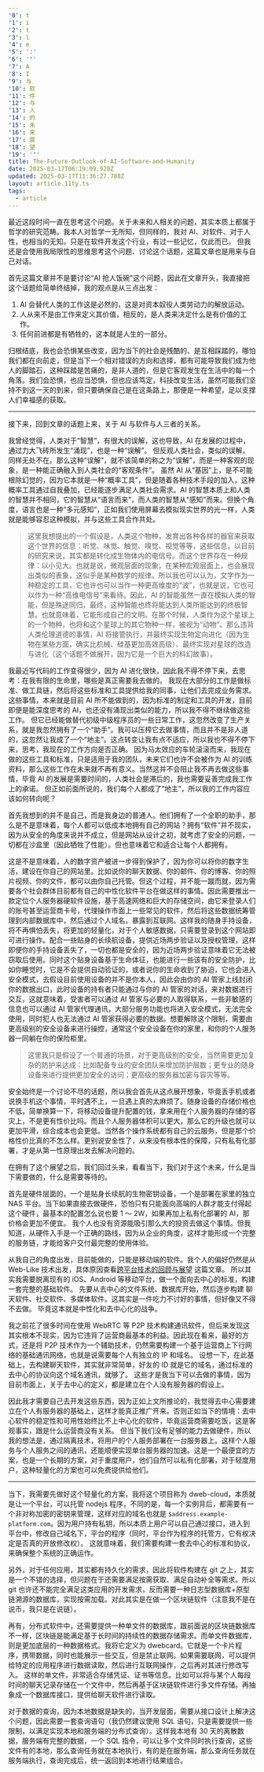 ```yaml
---
'0': t
'1': i
'2': t
'3': l
'4': e
'5': ':'
'6': '"'
'7': A
'8': I
'9': 与
'10': 软
'11': 件
'12': 与
'13': 人
'14': 的
'15': 未
'16': 来
'17': 展
'18': 望
'19': '"'
title: The-Future-Outlook-of-AI-Software-and-Humanity
date: 2025-03-17T06:19:09.928Z
updated: 2025-03-17T11:36:27.788Z
layout: article.11ty.ts
tags:
  - article
---
```


最近这段时间一直在思考这个问题。关于未来和人相关的问题，其实本质上都属于哲学的研究范畴。我本人对哲学一无所知，但同样的，我对 AI、对软件、对于人性，也相当的无知。只是在软件开发这个行业，有过一些记忆，仅此而已。
但我还是会使用我局限性的思维思考这个问题、讨论这个话题，这篇文章也是用来与自己对话。

首先这篇文章并不是要讨论“AI 抢人饭碗”这个问题，因此在文章开头，我直接把这个话题给简单终结掉，我的观点是从三点出发：

1. AI 会替代人类的工作这是必然的，这是对资本奴役人类劳动力的解放运动。
2. 人从来不是由工作来定义其价值，相反的，是人类来决定什么是有价值的工作。
3. 任何前进都是有牺牲的，这本就是人生的一部分。

归根结底，我也会恐惧某些改变，因为当下的社会是残酷的、是互相踩踏的，哪怕我们都在向前走，但是当下一个相对错误的方向和选择，都有可能导致我们成为他人的脚踏石，这种踩踏是苦痛的，是非人道的，但是它客观发生在生活中的每一个角落。我们会恐惧，也应当恐惧，但也应该笃定，科技改变生活，虽然可能我们坚持不到这一天的到来，但只要确保自己是在这条路上，那便是一种希望，足以支撑人们幸福感的获取。

---

接下来，回到文章的话题上来，关于 AI 与软件与人三者的关系。

<!-- 首先我需要描述一些基本共识：

1. AI 的基础模型知晓一切 -->

我曾经觉得，人类对于“智慧”，有很大的误解，这也导致，AI 在发展的过程中，通过力大飞砖所发生“涌现”，也是一种“误解”。
但反观人类社会，类似的误解，同样无处不在。那么这种“误解”，就不该简单的称之为“误解”，而是一种客观的现象，是一种能正确融入到人类社会的“客观条件”。
虽然 AI 从“基因”上，是不可能根除幻觉的，因为它本就是一种“概率工具”，但是随着各种技术手段的加入，这种概率工具通过自我叠加，已经能逐步满足人类社会需求。AI 的智慧本质上和人类的智慧并不相同，它的智慧从“语言而来”，而人类的智慧从“感知”而来。但换个角度，语言也是一种“多元感知”，正如我们使用屏幕去模拟现实世界的光一样，人类就是能够容忍这种模拟，并与这些工具合作共处。

> 这里我想提出的一个假设是，人类这个物种，发育出各种各样的器官来获取这个世界的信息：听觉、味觉、触觉、嗅觉、视觉等等，这些信息，以目前的研究来说，其实都是转化成生物体内的电信号。而这个世界存在一种规律：以小见大。也就是说，微观层面的现象，在某种宏观层面上，也会展现出类似的表象，这似乎是某种数学的规律。所以我也可以认为，文字作为一种稳定的工具，它也许也可以当作一种更高维度的“波”，也就是说，它也可以作为一种“高维电信号”来看待。因此，AI 的智能虽然一直在模拟人类的智能，但是殊途同归，最终，这种智能也终将能达到人类所能达到的终极智慧。也就意味着，它能形成自己的文明。在那个时候，人类作为这个星球上的一个物种，也将和这个星球上的其它物种一样，被视为“动物”。那么违背人类伦理道德的事情，AI 将接管执行，并最终实现生物定向进化（因为生物在某些方面，确实比机械、硅基更加高效高级）、最终实现对星球的改造与进化（这个话题不做展开，因为它是一个巨大的科幻故事）。

我最近写代码的工作变得很少，因为 AI 进化很快，因此我不得不停下来，去思考：在我有限的生命里，哪些是真正需要我去做的。
我现在大部分的工作是做标准、做工具链，然后将这些标准和工具提供给我的同事，让他们去完成业务需求。这些事情，本来就是目前 AI 所不能做到的，因为标准的制定和工具的开发，目前即便是能深度思考的 AI，也还没有涌现出类似的能力，所以我不得不继续做这些工作。
但它已经能做替代初级中级程序员的一些日常工作，这忽然改变了生产关系，就是我忽然拥有了一个“助手”。我可以压榨它去做事情，而且并不是非人道的，这忽然让我成了一个“地主”。这点转变让我有点不适应，所以我也不得不停下来，思考，我现在的工作方向是否正确。
因为马太效应的车轮滚滚而来，我现在做的这些工具和标准，只是适用于我的团队，未来它们也许不会被作为 AI 的训练资料，那么这些工作在未来就不再有意义。当然这并不会阻止我不再去做这些事情，毕竟 AI 的发展是需要时间的，人类社会是滞后的，我也需要妥善完成我工作上的承诺。
但正如前面所说的，我们每个人都成了“地主”，所以我的工作内容应该如何转向呢？

首先我想到的并不是自己，而是我身边的普通人。他们拥有了一个全职的助手，那么是不是意味着，每个人都可以低成本地拥有自己的网站？拥有“软件”并不现实，因为从安全的角度来说并不成立，但是网站从设计之初，就考虑了安全的问题，一切都在沙盒里（因此牺牲了性能）。但也意味着它和适合让每个人都拥有。

这是不是意味着，人的数字资产被进一步得到保护了，因为你可以将你的数字生活，建设在你自己的网站里。比如说你的聊天数据、你的邮件、你的博客、你的照片视频、你的文件，都可以由你自己托管。但这个过程，并不能一蹴而就，因为需要各个社会群体目前都有自己的中性化软件平台在做这样的事情。因此需要推出一款定位个人服务器硬软件设施，基于高速网络和巨大的存储空间，由它来登录人们的账号甚至运营商卡号，代理操作市面上一些常见的软件，然后将这些数据统筹管理到内部数据库中，然后通过个人域名，暴露到互联网。这样我的随身手持设备，将不再惧怕丢失，将更加的轻量化，对于个人敏感数据，只需要登录到这个网站即可进行操作。配合一些贴身的长续航设备，提供近场两步验证以及授权管理，这样即便你的手持设备丢失了，一切也都是安全的，因为近场两步验证意味着它无法被窃取后使用。同时这个贴身设备基于生命体征，也能进行一些该有的安全防护，比如你睡觉时，它是不会提供自动验证的，或者说你的生命收到了胁迫，它也会进入安全模式，去假设目前使用设备的并不是你本人，因此会由你的 AI 管家上线封闭你的数据出口，此时设备的持有者只能通过与你的 AI 管家的对话，来对数据进行交互，这就意味着，受害者可以通过 AI 管家与必要的人取得联系，一些非敏感的信息也可以通过 AI 管家代理通讯，大部分服务功能也将进入安全模式，无法完全使用，同时犯人也无法通过 AI 管家获得必要的数据。想要解除这个限制，需要由更高级别的安全设备来进行操控，通常这个安全设备在你的家里，和你的个人服务器一同躺在你的保险柜里。

> 这里我只是假设了一个普通的场景，对于更高级别的安全，当然需要更加复杂的防护来达成：比如配备专业的安全团队来增加防护层数；更专业的随身设备来进行提供更加安全的访问；更高级的服务器加密与容灾等等。

安全始终是一个讨论不尽的话题，所以我会首先从这点展开想象，毕竟丢手机或者说换手机这个事情，平时遇不上，一旦遇上真的太麻烦了。随身设备的存储价格也不低，简单换算一下，将移动设备提升配置的钱，拿来用在个人服务器的存储的容灾上，不是更有性价比吗。而且个人服务器体积可以更大，那么它的升级也就可以更加平滑，综合成本也会更低。当然各个操作系统都有自己的云服务，但是那个价格性价比真的不怎么样。更别说安全性了，从来没有根本性的保障，只有私有化部署，才是从第一性原理出发去解决问题的。

在拥有了这个展望之后，我们回过头来，看看当下，我们对于这个未来，什么是当下需要做的，什么是需要等待的。

首先是硬件层面的，一个是贴身长续航的生物密钥设备，一个是部署在家里的独立 NAS 平台。当下如果直接去做硬件，恐怕只有只能面向高端的人群才能支付得起这个硬件，最基本的配置怎么说也要 1 ～ 2W，如果再加上私有化部署的 AI，那价格会更加不便宜。
我个人也没有资源能吸引那么大的投资去做这个事情。但我知道，从硬件入手是一个正确的路线，因为从企业的角度，这样才能形成一个完整的服务链，才能给客户交付最完整的使用体验。

从我自己的角度出发，目前能做的，只能是移动端的软件。我个人的偏好仍然是从 Web-Like 技术出发，具体原因查看[跨平台技术的回顾与展望](./Review-and-prospect-of-cross-platform-technology.md) 这篇文章。
所以其实我需要脱离现有的 iOS、Android 等移动平台，做一个面向去中心的标准，构建一套完整的基础软件。
先要从去中心的文件系统、数据库开始，然后逐步构建 聊天软件、社交软件、多媒体软件。这其实是一件吃力不讨好的事情，但好像又不得不去做。
毕竟这本就是中性化和去中心化的战争。

我之前花了很多时间在使用 WebRTC 等 P2P 技术构建通讯软件，但后来发现这其实根本不现实，因为它违背了运营商最基本的利益。因此现在看来，最好的方式，还是将 P2P 技术作为一个辅助技术，仍然需要构建一个基于运营商上下行网络的基础通讯网络，也就是说需要每个人有独立的 IP 和域名。
设想一下，在此基础上，去构建聊天软件，其实就非常简单，好友的 ID 就是它的域名，通过标准的去中心的协议向这个域名通讯，就够了。
这些才是我当下可以去做的事情，因为目前市面上，关于去中心的定义，都是建立在个人没有服务器的假设上。

因此我才需要自己去开发这些东西，因为正如上文所推论的，我觉得去中心需要建立在个人有服务器的基础上，这样才能真正推广开来。否则正如当下的情境：去中心软件的稳定性和可用性始终比不上中心化的软件，毕竟运营商需要吃饭，这是客观事实，跟是什么运营商没有关系。
但当下我们没有足够的能力去做硬件，所以我的想法是，通过隔离技术，将用户的个人服务部署在一台服务器上。这样个人服务与个人服务之间的通讯，还能顺便实现单台服务器的加速。这是一个最便宜的方案，也是一个长期的方案，对于重度用户，他们自然可以私有化部署，对于轻度用户，这种轻量化的方案也可以免费提供给他们。

---

当下，我需要先做好这个轻量化的方案，我将这个项目称为 dweb-cloud，本质就是让一个平台，可以托管 nodejs 程序，不同的是，每一个实例背后，都需要有一个非对称加密的密钥来管理，这样对应的域名也就是 `$address.example-platform.com`。因为用户持有私钥，所以本质上用户可以自己通过接口，进入到平台中，修改自己域名下，平台的程序（同时，平台作为程序的托管方，它有权决定是否真的开放修改权）。
这就意味着，我们需要构建一套去中心的标准和协议，来确保整个系统的正确运作。

另外，对于任何应用，其实都有持久化的需求，因此将软件构建在 git 之上，其实是一个不错的选择，但问题在于还需要满足按需获取、满足自动补全等需求。所以 git 也许还不能完全满足这类应用的开发需求，反而需要一种日志型数据库+原型链溯源的数据库，实现按需加载。对此其实是在做一个区块链软件（注意我不是在说币，我只是在说链）。

再有，分布式软件中，还需要提供一种单文件的数据库，跟前面说的区块链数据库不一样，区块链是能满足基于长时间的持续性的数据存储需求。而单文件数据库，则是更加底层的一种数据格式。我将它定义为 dwebcard。它就是一个卡片程序，携带数据，同时也能展示一些交互，但是禁止联网。如果需要联网，可以提供给特定的应用程序进行数据读取，然后进行互联网操作，之后再对其进行修改写入。
这样的单文件，非常适合存储凭证、证书等信息。比如可以将与某个人每段时间的聊天记录存储在一个文件中，然后再基于区块链软件进行多文件存储。再抽象成一个数据库接口，提供给聊天软件进行读取。

对于数据的查询，因为本地数据是缺失的，当开发层面，需要从接口设计上解决这个问题，因此需要一套查询语句（我仍然建议使用 SQL 语句，只是需要提供一些限制，以满足实现本地和服务端的分布式查询）。这样我本地有 30 天的离散数据，服务端有完整的数据，一个 SQL 指令，可以让多个文件同时执行查询，这些文件有的本地，那么查询任务就在本地执行，有的是在服务端，那么查询任务就在服务端执行，查询完成后，统一返回到本地进行结果组合。
